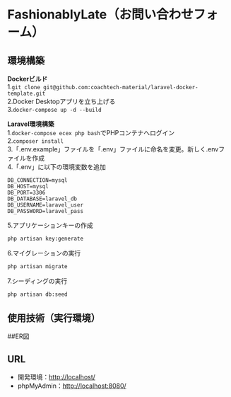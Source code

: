 # FashionablyLate（お問い合わせフォーム）

## 環境構築
**Dockerビルド**  
1.`git clone git@github.com:coachtech-material/laravel-docker-template.git`  
2.Docker Desktopアプリを立ち上げる  
3.`docker-compose up -d --build`  
  

  
**Laravel環境構築**  
1.`docker-compose ecex php bash`でPHPコンテナへログイン  
2.`composer install`  
3.「.env.example」ファイルを「.env」ファイルに命名を変更。新しく.envファイルを作成  
4.「.env」に以下の環境変数を追加  
```text
DB_CONNECTION=mysql
DB_HOST=mysql  
DB_PORT=3306  
DB_DATABASE=laravel_db  
DB_USERNAME=laravel_user  
DB_PASSWORD=laravel_pass
```
5.アプリケーションキーの作成  
``` bash
php artisan key:generate
```

6.マイグレーションの実行  
``` bash
php artisan migrate
```
  
7.シーディングの実行  
``` bash
php artisan db:seed
```  
  
  
## 使用技術（実行環境）

##ER図

## URL
- 開発環境：[http://localhost/](http://localhost/)
- phpMyAdmin：[http://localhost:8080/](http://localhost:8080/)
